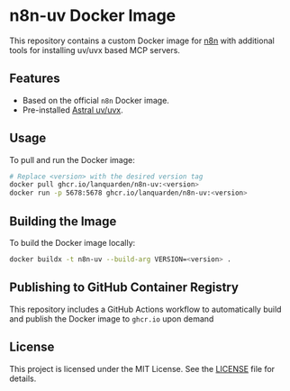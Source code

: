 # n8n-uv Docker Image

This repository contains a custom Docker image for [n8n](https://n8n.io/) with additional tools for installing uv/uvx based MCP servers.

## Features

- Based on the official `n8n` Docker image.
- Pre-installed [Astral uv/uvx](https://astral.sh/uv/).

## Usage

To pull and run the Docker image:

```bash
# Replace <version> with the desired version tag
docker pull ghcr.io/lanquarden/n8n-uv:<version>
docker run -p 5678:5678 ghcr.io/lanquarden/n8n-uv:<version>
```

## Building the Image

To build the Docker image locally:

```bash
docker buildx -t n8n-uv --build-arg VERSION=<version> .
```

## Publishing to GitHub Container Registry

This repository includes a GitHub Actions workflow to automatically build and publish the Docker image to `ghcr.io` upon demand

## License

This project is licensed under the MIT License. See the [LICENSE](LICENSE) file for details.